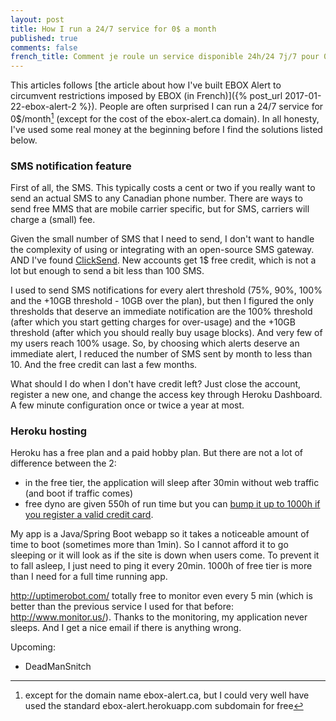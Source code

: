 ```yaml
---
layout: post
title: How I run a 24/7 service for 0$ a month
published: true
comments: false
french_title: Comment je roule un service disponible 24h/24 7j/7 pour 0$/mois
---
```


This articles follows [the article about how I've built EBOX Alert to circumvent restrictions imposed by EBOX (in French)]({% post_url 2017-01-22-ebox-alert-2 %}). People are often surprised I can run a 24/7 service for 0$/month[^1] (except for the cost of the ebox-alert.ca domain). In all honesty, I've used some real money at the beginning before I find the solutions listed below.

### SMS notification feature

First of all, the SMS. This typically costs a cent or two if you really want to send an actual SMS to any Canadian phone number. There are ways to send free MMS that are mobile carrier specific, but for SMS, carriers will charge a (small) fee.

Given the small number of SMS that I need to send, I don't want to handle the complexity of using or integrating with an open-source SMS gateway. AND I've found [ClickSend](https://www.clicksend.com). New accounts get 1$ free credit, which is not a lot but enough to send a bit less than 100 SMS.

I used to send SMS notifications for every alert threshold (75%, 90%, 100% and the +10GB threshold - 10GB over the plan), but then I figured the only thresholds that deserve an immediate notification are the 100% threshold (after which you start getting charges for over-usage) and the +10GB threshold (after which you should really buy usage blocks). And very few of my users reach 100% usage. So, by choosing which alerts deserve an immediate alert, I reduced the number of SMS sent by month to less than 10. And the free credit can last a few months.

What should I do when I don't have credit left? Just close the account, register a new one, and change the access key through Heroku Dashboard. A few minute configuration once or twice a year at most.

### Heroku hosting

Heroku has a free plan and a paid hobby plan. But there are not a lot of difference between the 2:

- in the free tier, the application will sleep after 30min without web traffic (and boot if traffic comes)
- free dyno are given 550h of run time but you can [bump it up to 1000h if you register a valid credit card](https://devcenter.heroku.com/articles/free-dyno-hours#consuming-hours).

My app is a Java/Spring Boot webapp so it takes a noticeable amount of time to boot (sometimes more than 1min). So I cannot afford it to go sleeping or it will look as if the site is down when users come.
To prevent it to fall asleep, I just need to ping it every 20min. 1000h of free tier is more than I need for a full time running app.

http://uptimerobot.com/ totally free to monitor even every 5 min (which is better than the previous service I used for that before: http://www.monitor.us/). Thanks to the monitoring, my application never sleeps. And I get a nice email if there is anything wrong.

Upcoming:

- DeadManSnitch



[ebox-alert]: http://www.ebox-alert.ca "ebox-alert.ca"
[^1]: except for the domain name ebox-alert.ca, but I could very well have used the standard ebox-alert.herokuapp.com subdomain for free
